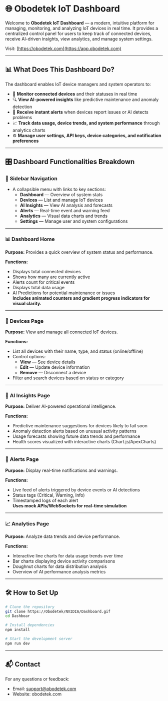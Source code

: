 # 🌐 Obodetek IoT Dashboard

Welcome to **Obodetek IoT Dashboard** — a modern, intuitive platform for managing, monitoring, and analyzing IoT devices in real time. It provides a centralized control panel for users to keep track of connected devices, receive AI-driven insights, view analytics, and manage system settings.

Visit: [https://obodetek.com](https://app.obodetek.com)

---

## 📊 What Does This Dashboard Do?

The dashboard enables IoT device managers and system operators to:

- 📡 **Monitor connected devices** and their statuses in real time  
- 🔍 **View AI-powered insights** like predictive maintenance and anomaly detection  
- 🚨 **Receive instant alerts** when devices report issues or AI detects problems  
- 📈 **Track data usage, device trends, and system performance** through analytics charts  
- ⚙️ **Manage user settings, API keys, device categories, and notification preferences**

---

## 🎛️ Dashboard Functionalities Breakdown

### 📂 **Sidebar Navigation**
- A collapsible menu with links to key sections:
  - **Dashboard** — Overview of system stats
  - **Devices** — List and manage IoT devices
  - **AI Insights** — View AI analysis and forecasts
  - **Alerts** — Real-time event and warning feed
  - **Analytics** — Visual data charts and trends
  - **Settings** — Manage user and system configurations

---

### 📊 **Dashboard Home**
**Purpose:** Provides a quick overview of system status and performance.  

**Functions:**
- Displays total connected devices
- Shows how many are currently active
- Alerts count for critical events
- Displays total data usage
- AI Predictions for potential maintenance or issues  
**Includes animated counters and gradient progress indicators for visual clarity.**

---

### 📡 **Devices Page**
**Purpose:** View and manage all connected IoT devices.

**Functions:**
- List all devices with their name, type, and status (online/offline)
- Control options:
  - **View** — See device details
  - **Edit** — Update device information
  - **Remove** — Disconnect a device
- Filter and search devices based on status or category

---

### 🤖 **AI Insights Page**
**Purpose:** Deliver AI-powered operational intelligence.

**Functions:**
- Predictive maintenance suggestions for devices likely to fail soon
- Anomaly detection alerts based on unusual activity patterns
- Usage forecasts showing future data trends and performance
- Health scores visualized with interactive charts (Chart.js/ApexCharts)

---

### 🚨 **Alerts Page**
**Purpose:** Display real-time notifications and warnings.

**Functions:**
- Live feed of alerts triggered by device events or AI detections
- Status tags (Critical, Warning, Info)
- Timestamped logs of each alert  
**Uses mock APIs/WebSockets for real-time simulation**

---

### 📈 **Analytics Page**
**Purpose:** Analyze data trends and device performance.

**Functions:**
- Interactive line charts for data usage trends over time
- Bar charts displaying device activity comparisons
- Doughnut charts for data distribution analysis
- Overview of AI performance analysis metrics

---

## 🛠️ How to Set Up

```bash
# Clone the repository
git clone https://Obodetek/NVIDIA/Dashboard.gif
cd Dashboar

# Install dependencies
npm install

# Start the development server
npm run dev

```
---

## 📬 Contact

For any questions or feedback:

- Email: support@obodetek.com
- Website: obodetek.com

